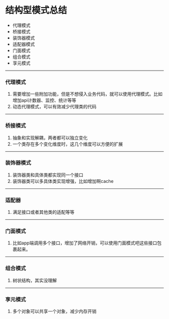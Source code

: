 # 结构型模式总结

- 代理模式
- 桥接模式
- 装饰器模式
- 适配器模式
- 门面模式
- 组合模式
- 享元模式

-----

### 代理模式

1. 需要增加一些附加功能，但是不想侵入业务代码，就可以使用代理模式。比如增加api计数器、监控、统计等等
2. 动态代理模式，可以有效减少代理类的代码

-----

### 桥接模式

1. 抽象和实现解耦，两者都可以独立变化
2. 一个类存在多个变化维度时，这几个维度可以方便的扩展

------

### 装饰器模式

1. 装饰器类和具体类都实现同一个接口
2. 装饰器类可以多具体类实现增强，比如增加啊cache

------

### 适配器

1. 满足接口或者其他类的适配等等

------

### 门面模式

1. 比如app端调用多个接口，增加了网络开销，可以使用门面模式吧这些接口包裹起来。

------

### 组合模式

1. 树状结构，其实没理解

------

### 享元模式

1. 多个对象可以共享一个对象，减少内存开销